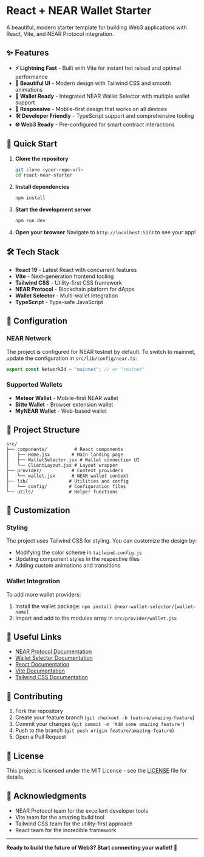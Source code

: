 # React + NEAR Wallet Starter

A beautiful, modern starter template for building Web3 applications with React, Vite, and NEAR Protocol integration.

## ✨ Features

- **⚡ Lightning Fast** - Built with Vite for instant hot reload and optimal performance
- **🎨 Beautiful UI** - Modern design with Tailwind CSS and smooth animations
- **🔗 Wallet Ready** - Integrated NEAR Wallet Selector with multiple wallet support
- **📱 Responsive** - Mobile-first design that works on all devices
- **🛠️ Developer Friendly** - TypeScript support and comprehensive tooling
- **🌐 Web3 Ready** - Pre-configured for smart contract interactions

## 🚀 Quick Start

1. **Clone the repository**
   ```bash
   git clone <your-repo-url>
   cd react-near-starter
   ```

2. **Install dependencies**
   ```bash
   npm install
   ```

3. **Start the development server**
   ```bash
   npm run dev
   ```

4. **Open your browser**
   Navigate to `http://localhost:5173` to see your app!

## 🛠️ Tech Stack

- **React 19** - Latest React with concurrent features
- **Vite** - Next-generation frontend tooling
- **Tailwind CSS** - Utility-first CSS framework
- **NEAR Protocol** - Blockchain platform for dApps
- **Wallet Selector** - Multi-wallet integration
- **TypeScript** - Type-safe JavaScript

## 🔧 Configuration

### NEAR Network
The project is configured for NEAR testnet by default. To switch to mainnet, update the configuration in `src/lib/config/near.ts`:

```typescript
export const NetworkId = "mainnet"; // or "testnet"
```

### Supported Wallets
- **Meteor Wallet** - Mobile-first NEAR wallet
- **Bitte Wallet** - Browser extension wallet
- **MyNEAR Wallet** - Web-based wallet

## 📁 Project Structure

```
src/
├── components/          # React components
│   ├── Home.jsx        # Main landing page
│   ├── WalletSelector.jsx # Wallet connection UI
│   └── ClientLayout.jsx # Layout wrapper
├── provider/           # Context providers
│   └── wallet.jsx      # NEAR wallet context
├── lib/               # Utilities and config
│   └── config/        # Configuration files
└── utils/             # Helper functions
```

## 🎨 Customization

### Styling
The project uses Tailwind CSS for styling. You can customize the design by:
- Modifying the color scheme in `tailwind.config.js`
- Updating component styles in the respective files
- Adding custom animations and transitions

### Wallet Integration
To add more wallet providers:
1. Install the wallet package: `npm install @near-wallet-selector/[wallet-name]`
2. Import and add to the modules array in `src/provider/wallet.jsx`

## 🔗 Useful Links

- [NEAR Protocol Documentation](https://docs.near.org/)
- [Wallet Selector Documentation](https://github.com/near/wallet-selector)
- [React Documentation](https://react.dev/)
- [Vite Documentation](https://vitejs.dev/)
- [Tailwind CSS Documentation](https://tailwindcss.com/)

## 🤝 Contributing

1. Fork the repository
2. Create your feature branch (`git checkout -b feature/amazing-feature`)
3. Commit your changes (`git commit -m 'Add some amazing feature'`)
4. Push to the branch (`git push origin feature/amazing-feature`)
5. Open a Pull Request

## 📄 License

This project is licensed under the MIT License - see the [LICENSE](LICENSE) file for details.

## 🙏 Acknowledgments

- NEAR Protocol team for the excellent developer tools
- Vite team for the amazing build tool
- Tailwind CSS team for the utility-first approach
- React team for the incredible framework

---

**Ready to build the future of Web3? Start connecting your wallet! 🚀** 